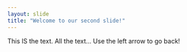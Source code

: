 ```yaml
---
layout: slide
title: "Welcome to our second slide!"
---
```

This IS the text. All the text...
Use the left arrow to go back!
